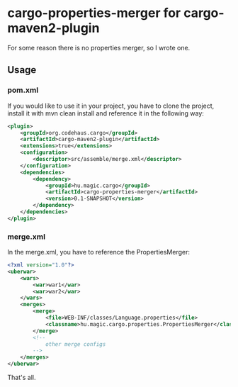 # cargo-properties-merger for cargo-maven2-plugin

For some reason there is no properties merger, so I wrote one.

## Usage 

### pom.xml 

If you would like to use it in your project, you have to clone the project, install it with mvn clean install and reference it in the following way:

```xml
<plugin>
    <groupId>org.codehaus.cargo</groupId>
    <artifactId>cargo-maven2-plugin</artifactId>
    <extensions>true</extensions>
    <configuration>
        <descriptor>src/assemble/merge.xml</descriptor>
    </configuration>
    <dependencies>
        <dependency>
            <groupId>hu.magic.cargo</groupId>
            <artifactId>cargo-properties-merger</artifactId>
            <version>0.1-SNAPSHOT</version>
        </dependency>
    </dependencies>
</plugin> 
```

### merge.xml 

In the merge.xml, you have to reference the PropertiesMerger:

```xml
<?xml version="1.0"?>
<uberwar>
    <wars>
        <war>war1</war>
        <war>war2</war>
    </wars>
    <merges>
        <merge>
            <file>WEB-INF/classes/Language.properties</file>
            <classname>hu.magic.cargo.properties.PropertiesMerger</classname>
        </merge>
        <!-- 
        	other merge configs
        -->
    </merges>
</uberwar>
```

That's all.